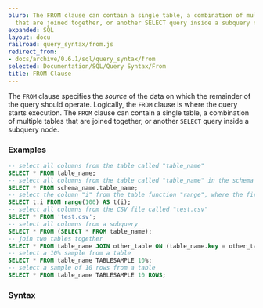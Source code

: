 ```yaml
---
blurb: The FROM clause can contain a single table, a combination of multiple tables
  that are joined together, or another SELECT query inside a subquery node.
expanded: SQL
layout: docu
railroad: query_syntax/from.js
redirect_from:
- docs/archive/0.6.1/sql/query_syntax/from
selected: Documentation/SQL/Query Syntax/From
title: FROM Clause
---
```


The `FROM` clause specifies the *source* of the data on which the remainder of the query should operate. Logically, the `FROM` clause is where the query starts execution. The `FROM` clause can contain a single table, a combination of multiple tables that are joined together, or another `SELECT` query inside a subquery node.

### Examples

```sql
-- select all columns from the table called "table_name"
SELECT * FROM table_name;
-- select all columns from the table called "table_name" in the schema "schema_name
SELECT * FROM schema_name.table_name;
-- select the column "i" from the table function "range", where the first column of the range function is renamed to "i"
SELECT t.i FROM range(100) AS t(i);
-- select all columns from the CSV file called "test.csv"
SELECT * FROM 'test.csv';
-- select all columns from a subquery
SELECT * FROM (SELECT * FROM table_name);
-- join two tables together
SELECT * FROM table_name JOIN other_table ON (table_name.key = other_table.key);
-- select a 10% sample from a table
SELECT * FROM table_name TABLESAMPLE 10%;
-- select a sample of 10 rows from a table
SELECT * FROM table_name TABLESAMPLE 10 ROWS;
```

### Syntax
<div id="rrdiagram"></div>